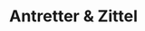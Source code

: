 ---
title: "Antretter & Zittel"
url: /landau-in-der-pfalz/antretter-und-zittel/
shop: Badezimmer
---